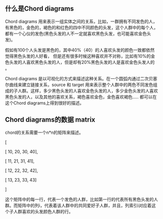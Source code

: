 ## 什么是Chord diagrams

Chord diagrams 用来表示一组实体之间的关系，比如，一群拥有不同发色的人，有黑色的，金色的，褐色的和红色的四中不同颜色的头发，这个人群中的每个人，都有一个心仪的发色(黑色头发的人不一定就喜欢黑色头发，也可能喜欢金色头发)。
 

假如有100个人头发是黑色的，其中40%（40）的人喜欢头发的颜色一致都依然觉得黑色头发的人好看， 但是还有很多时候这种喜欢并不对称，比如有10%的金色头发的人喜欢黑色头发的人，但是却有20%黑色头发的人是喜欢金色头发人的 。


Chord diagrams 是以可视化的方式来描述这种关系。在一个圆弧内通过二次贝塞尔曲线来建立链接关系，source 和 target 用来表示整个人群中的两色不同发色组成的子人群。这样，多少黑色头发的人喜欢金色头发的人，多少金色头发的人喜欢黑色头发的人，以及其他的喜欢关系，褐色喜欢金色，金色喜欢褐色..... 都可以在这个Chord diagrams上得到很好的描述。

## Chord diagrams的数据 matrix

chord的关系需要一个n*n的矩阵来描述。


[

 [ 10,  20, 30, 40],

 [ 11,  21, 31, 41],

 [ 12,  22, 32, 42],

 [ 13,  23, 33, 43]

]

这个矩阵中的每一行，代表一个发色的人群，比如第一行的代表所有黑色头发的人群。而矩阵中的列i，代表着该人群中的共同爱好子人群，并且，列索引i对应着这个子人群喜欢的头发颜色人群的行。
